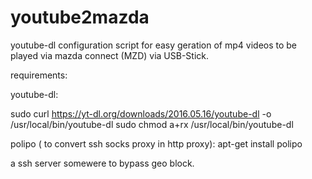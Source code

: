 # youtube2mazda
youtube-dl configuration script for easy geration of mp4 videos to be played via mazda connect (MZD) via USB-Stick.

requirements:

youtube-dl:

sudo curl https://yt-dl.org/downloads/2016.05.16/youtube-dl -o /usr/local/bin/youtube-dl
sudo chmod a+rx /usr/local/bin/youtube-dl

polipo ( to convert ssh socks proxy in http proxy):
apt-get install polipo

a ssh server somewere to bypass geo block.
